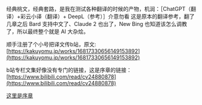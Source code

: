 经典桃文，经典套路，是我在测试各种翻译的时候的产物，机润：［ChatGPT（翻译）+彩云小译（翻译）+ DeepL（参考）］介意勿看
这是原本的翻译参考，翻了几章之后 Bard 支持中文了、Claude 2 也出了，New Bing 也知道该怎么调教了，所以最终整个就是 AI 大杂烩。

顺手注册了个小号把译文传b站，原文:[https://kakuyomu.jp/works/16817330656149153892](https://kakuyomu.jp/works/16817330656149153892)

b站专栏文集好像没有专门的链接，这是序章的链接：[https://www.bilibili.com/read/cv24880878](https://www.bilibili.com/read/cv24880878)

[这里是序章](https://yll683.github.io/novel/0.html)
